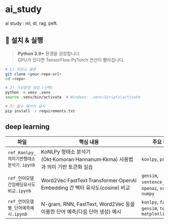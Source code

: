 # ai_study
ai study : ml, dl, rag, peft.


## 🔧 설치 & 실행

> **Python 3.9+** 환경을 권장합니다.  
> GPU가 있다면 TensorFlow·PyTorch 연산이 빨라집니다.

```bash
# 1) 저장소 클론
git clone <your-repo-url>
cd <repo>

# 2) 가상환경 생성 (선택)
python -m venv .venv
source .venv/bin/activate  # Windows: .venv\Scripts\activate

# 3) 필수 패키지 설치
pip install -r requirements.txt
```





## deep learning


| 파일 | 핵심 내용 | 주요 라이브러리 |
|------|-----------|----------------|
| `ref_Konlpy_의미기반형태소분석기.ipynb` | KoNLPy 형태소 분석기(Okt·Komoran·Hannanum·Kkma) 사용법과 의미 기반 토큰화 실습 | `konlpy`, `pandas` |
| `ref_언어모델간임베딩유사도비교.ipynb` | Word2Vec·FastText·Transformer·OpenAI Embedding 간 벡터 유사도(cosine) 비교 | `gensim`, `sentence_transformers`, `openai`, `scikit-learn`, `numpy` |
| `ref_언어모델별_단어예측예시.ipynb` | N-gram, RNN, FastText, Word2Vec 등을 이용한 단어 예측(다음 단어 생성) 예시 | `konlpy`, `fasttext`, `gensim`, `tensorflow`, `matplotlib` |
